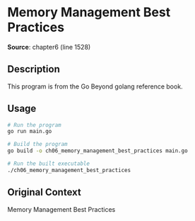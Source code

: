 # Memory Management Best Practices

**Source**: chapter6 (line 1528)

## Description

This program is from the Go Beyond golang reference book.

## Usage

```bash
# Run the program
go run main.go

# Build the program
go build -o ch06_memory_management_best_practices main.go

# Run the built executable
./ch06_memory_management_best_practices
```

## Original Context

Memory Management Best Practices
